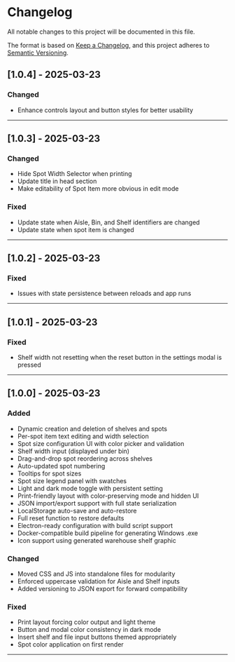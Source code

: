 # Changelog

All notable changes to this project will be documented in this file.

The format is based on [Keep a Changelog](https://keepachangelog.com/en/1.0.0/),
and this project adheres to [Semantic Versioning](https://semver.org/spec/v2.0.0.html).

## [1.0.4] - 2025-03-23
### Changed
- Enhance controls layout and button styles for better usability

---

## [1.0.3] - 2025-03-23
### Changed
- Hide Spot Width Selector when printing
- Update title in head section
- Make editability of Spot Item more obvious in edit mode

### Fixed
- Update state when Aisle, Bin, and Shelf identifiers are changed
- Update state when spot item is changed

---

## [1.0.2] - 2025-03-23
### Fixed
- Issues with state persistence between reloads and app runs

---

## [1.0.1] - 2025-03-23
### Fixed
- Shelf width not resetting when the reset button in the settings modal is pressed

---

## [1.0.0] - 2025-03-23
### Added
- Dynamic creation and deletion of shelves and spots
- Per-spot item text editing and width selection
- Spot size configuration UI with color picker and validation
- Shelf width input (displayed under bin)
- Drag-and-drop spot reordering across shelves
- Auto-updated spot numbering
- Tooltips for spot sizes
- Spot size legend panel with swatches
- Light and dark mode toggle with persistent setting
- Print-friendly layout with color-preserving mode and hidden UI
- JSON import/export support with full state serialization
- LocalStorage auto-save and auto-restore
- Full reset function to restore defaults
- Electron-ready configuration with build script support
- Docker-compatible build pipeline for generating Windows .exe
- Icon support using generated warehouse shelf graphic

### Changed
- Moved CSS and JS into standalone files for modularity
- Enforced uppercase validation for Aisle and Shelf inputs
- Added versioning to JSON export for forward compatibility

### Fixed
- Print layout forcing color output and light theme
- Button and modal color consistency in dark mode
- Insert shelf and file input buttons themed appropriately
- Spot color application on first render

---

